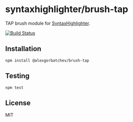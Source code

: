 # syntaxhighlighter/brush-tap

TAP brush module for [SyntaxHighlighter](https://github.com/syntaxhighlighter).

[![Build Status](https://travis-ci.org/syntaxhighlighter/brush-tap.svg)](https://travis-ci.org/syntaxhighlighter/brush-tap)

## Installation

    npm install @alexgorbatchev/brush-tap

## Testing

    npm test

## License

MIT
